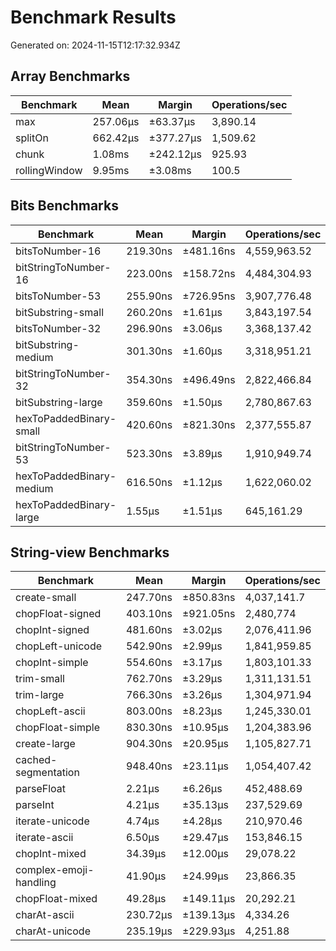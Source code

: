 # Benchmark Results

Generated on: 2024-11-15T12:17:32.934Z


## Array Benchmarks

| Benchmark | Mean | Margin | Operations/sec |
|-----------|------|--------|---------------|
| max | 257.06µs | ±63.37µs | 3,890.14 |
| splitOn | 662.42µs | ±377.27µs | 1,509.62 |
| chunk | 1.08ms | ±242.12µs | 925.93 |
| rollingWindow | 9.95ms | ±3.08ms | 100.5 |


## Bits Benchmarks

| Benchmark | Mean | Margin | Operations/sec |
|-----------|------|--------|---------------|
| bitsToNumber-16 | 219.30ns | ±481.16ns | 4,559,963.52 |
| bitStringToNumber-16 | 223.00ns | ±158.72ns | 4,484,304.93 |
| bitsToNumber-53 | 255.90ns | ±726.95ns | 3,907,776.48 |
| bitSubstring-small | 260.20ns | ±1.61µs | 3,843,197.54 |
| bitsToNumber-32 | 296.90ns | ±3.06µs | 3,368,137.42 |
| bitSubstring-medium | 301.30ns | ±1.60µs | 3,318,951.21 |
| bitStringToNumber-32 | 354.30ns | ±496.49ns | 2,822,466.84 |
| bitSubstring-large | 359.60ns | ±1.50µs | 2,780,867.63 |
| hexToPaddedBinary-small | 420.60ns | ±821.30ns | 2,377,555.87 |
| bitStringToNumber-53 | 523.30ns | ±3.89µs | 1,910,949.74 |
| hexToPaddedBinary-medium | 616.50ns | ±1.12µs | 1,622,060.02 |
| hexToPaddedBinary-large | 1.55µs | ±1.51µs | 645,161.29 |


## String-view Benchmarks

| Benchmark | Mean | Margin | Operations/sec |
|-----------|------|--------|---------------|
| create-small | 247.70ns | ±850.83ns | 4,037,141.7 |
| chopFloat-signed | 403.10ns | ±921.05ns | 2,480,774 |
| chopInt-signed | 481.60ns | ±3.02µs | 2,076,411.96 |
| chopLeft-unicode | 542.90ns | ±2.99µs | 1,841,959.85 |
| chopInt-simple | 554.60ns | ±3.17µs | 1,803,101.33 |
| trim-small | 762.70ns | ±3.29µs | 1,311,131.51 |
| trim-large | 766.30ns | ±3.26µs | 1,304,971.94 |
| chopLeft-ascii | 803.00ns | ±8.23µs | 1,245,330.01 |
| chopFloat-simple | 830.30ns | ±10.95µs | 1,204,383.96 |
| create-large | 904.30ns | ±20.95µs | 1,105,827.71 |
| cached-segmentation | 948.40ns | ±23.11µs | 1,054,407.42 |
| parseFloat | 2.21µs | ±6.26µs | 452,488.69 |
| parseInt | 4.21µs | ±35.13µs | 237,529.69 |
| iterate-unicode | 4.74µs | ±4.28µs | 210,970.46 |
| iterate-ascii | 6.50µs | ±29.47µs | 153,846.15 |
| chopInt-mixed | 34.39µs | ±12.00µs | 29,078.22 |
| complex-emoji-handling | 41.90µs | ±24.99µs | 23,866.35 |
| chopFloat-mixed | 49.28µs | ±149.11µs | 20,292.21 |
| charAt-ascii | 230.72µs | ±139.13µs | 4,334.26 |
| charAt-unicode | 235.19µs | ±229.93µs | 4,251.88 |

